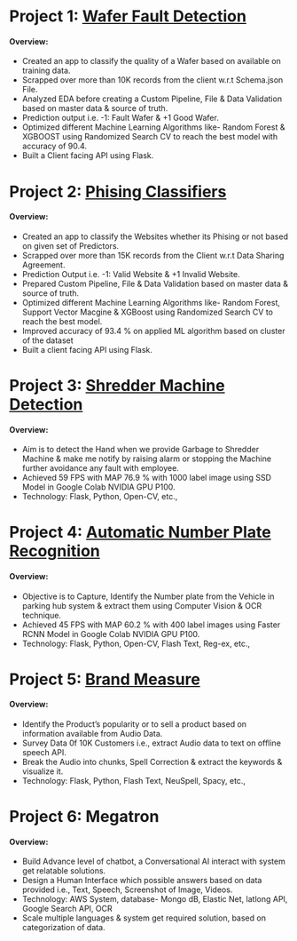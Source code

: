# Project 1: [Wafer Fault Detection](https://github.com/KrishnaNJena/Wafer-Fault-Detection)

#### Overview:

* Created an app to classify the quality of a Wafer based on available on training data.
* Scrapped over more than 10K records from the client w.r.t Schema.json File.  
* Analyzed EDA before creating a Custom Pipeline, File & Data Validation based on master data & source of truth.
* Prediction output i.e. -1: Fault Wafer & +1 Good Wafer. 
* Optimized different Machine Learning Algorithms like- Random Forest & XGBOOST using Randomized Search CV to reach the best model with accuracy of 90.4. 
* Built a Client facing API using Flask. 



# Project 2: [Phising Classifiers](https://github.com/KrishnaNJena/Phising-Classifiers) 

#### Overview:

* Created an app to classify the Websites whether its Phising or not based on given set of Predictors.
* Scrapped over more than 15K records from the Client w.r.t Data Sharing Agreement.
* Prediction Output i.e. -1: Valid Website & +1 Invalid Website.
* Prepared Custom Pipeline, File & Data Validation based on master data & source of truth.
* Optimized different Machine Learning Algorithms like- Random Forest, Support Vector Macgine & XGBoost using Randomized Search CV to reach the best model.
* Improved accuracy of 93.4 % on applied ML algorithm based on cluster of the dataset
* Built a client facing API using Flask.

# Project 3: [Shredder Machine Detection](https://github.com/KrishnaNJena/S-M-Detection)

#### Overview:

* Aim is to detect the Hand when we provide Garbage to Shredder Machine & make me notify by raising alarm or stopping the Machine further avoidance any fault with employee.
* Achieved 59 FPS with MAP 76.9 % with 1000 label image using SSD Model in Google Colab NVIDIA GPU P100.
* Technology: Flask, Python, Open-CV, etc.,

# Project 4: [Automatic Number Plate Recognition](https://github.com/KrishnaNJena/ANPR-Detection)

#### Overview:

* Objective is to Capture, Identify the Number plate from the Vehicle in parking hub system & extract them using Computer Vision & OCR technique.
* Achieved 45 FPS with MAP 60.2 % with 400 label images using Faster RCNN Model in Google Colab NVIDIA GPU P100.
* Technology: Flask, Python, Open-CV, Flash Text, Reg-ex, etc.,


# Project 5: [Brand Measure](https://github.com/KrishnaNJena/Brand-Measure)

#### Overview: 

* Identify the Product’s popularity or to sell a product based on information available from Audio Data.
* Survey Data 0f 10K Customers i.e., extract Audio data to text on offline speech API. 
* Break the Audio into chunks, Spell Correction & extract the keywords & visualize it.
* Technology: Flask, Python, Flash Text, NeuSpell, Spacy, etc.,

# Project 6: Megatron

#### Overview: 

* Build Advance level of chatbot, a Conversational AI interact with system get relatable solutions.
* Design a Human Interface which possible answers based on data provided i.e., Text, Speech, Screenshot of Image, Videos.
* Technology: AWS System, database- Mongo dB, Elastic Net, latlong API, Google Search API, OCR
* Scale multiple languages & system get required solution, based on categorization of data.
